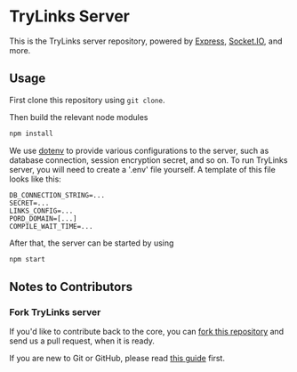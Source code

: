 # TryLinks Server

This is the TryLinks server repository, powered by [Express](https://expressjs.com/), [Socket.IO](https://socket.io/), and more.

## Usage

First clone this repository using `git clone`.

Then build the relevant node modules

~~~bash
npm install
~~~

We use [dotenv](https://github.com/motdotla/dotenv) to provide various configurations to the server, such as database connection, session encryption secret, and so on. To run TryLinks server, you will need to create a '.env' file yourself. A template of this file looks like this:

~~~
DB_CONNECTION_STRING=...
SECRET=...
LINKS_CONFIG=...
PORD_DOMAIN=[...]
COMPILE_WAIT_TIME=...
~~~

After that, the server can be started by using

~~~bash
npm start
~~~
    
## Notes to Contributors

### Fork TryLinks server

If you'd like to contribute back to the core, you can [fork this repository](https://help.github.com/articles/fork-a-repo) and send us a pull request, when it is ready.

If you are new to Git or GitHub, please read [this guide](https://help.github.com/) first.
